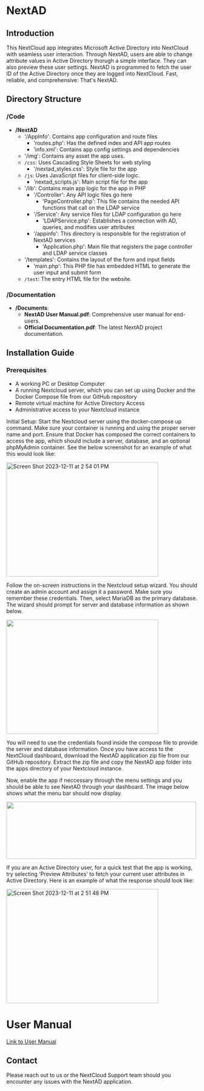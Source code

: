 # NextAD
## Introduction

This NextCloud app integrates Microsoft Active Directory into NextCloud with seamless user interaction. Through NextAD, users are able to change attribute values in Active Directory thorugh a simple interface. They can also preview these user settings. NextAD is programmed to fetch the user ID of the Active Directory once they are logged into NextCloud. Fast, reliable, and comprehensive: That's NextAD.

## Directory Structure

### /Code
- **/NextAD**
  - '/AppInfo': Contains app configuration and route files
      - 'routes.php': Has the defined index and API app routes
      - 'info.xml': Contains app config settings and dependencies
  - '/img': Contains any asset the app uses.
  - `/css`: Uses Cascading Style Sheets for web styling
      - '/nextad_styles.css': Style file for the app
  - `/js`: Uses JavaScript files for client-side logic.
      - 'nextad_scripts.js': Main script file for the app
  - '/lib': Contains main app logic for the app in PHP
      - '/Controller': Any API logic files go here
          - 'PageController.php': This file contains the needed API functions that call on the LDAP service
      - '/Service': Any service files for LDAP configuration go here
          - 'LDAPService.php': Establishes a connection with AD, queries, and modifies user attributes
      - '/appinfo': This directory is responsible for the registration of NextAD services
          - 'Application.php': Main file that registers the page controller and LDAP service classes
  - '/templates': Contains the layout of the form and input fields
      - 'main.php': This PHP file has embedded HTML to generate the user input and submit form 
  - `/test`: The entry HTML file for the website.

### /Documentation
- **/Documents**:
  - **NextAD User Manual.pdf**: Comprehensive user manual for end-users.
  - **Official Documentation.pdf**: The latest NextAD project documentation.

## Installation Guide

### Prerequisites

* A working PC or Desktop Computer
* A running Nextcloud server, which you can set up using Docker and the Docker Compose file from our GitHub repository
* Remote virtual machine for Active Directory Access
* Administrative access to your Nextcloud instance

Initial Setup: Start the Nextcloud server using the docker-compose up command. Make sure your container is running and using the proper server name and port. Ensure that Docker has composed the correct containers to access the app, which should include a server, database, and an optional phpMyAdmin container. See the below screenshot for an example of what this would look like:

<img width="400" height="300" alt="Screen Shot 2023-12-11 at 2 54 01 PM" src="https://github.com/Alkyz/NextAD/assets/90973494/4defce40-8426-40af-b04f-d774a967818e">

Follow the on-screen instructions in the Nextcloud setup wizard. You should create an admin account and assign it a password. Make sure you remember these credentials. Then, select MariaDB as the primary database. The wizard should prompt for server and database information as shown below.

<img src="https://github.com/Alkyz/NextAD/assets/90973494/b7e0eeef-ef03-499b-bcdb-33376796eb9d" width="400" height="300">


You will need to use the credentials found inside the compose file to provide the server and database information. Once you have access to the NextCloud dashboard, download the NextAD application zip file from our GitHub repository. Extract the zip file and copy the NextAD app folder into the apps directory of your Nextcloud instance. 

Now, enable the app if neccessary through the menu settings and you should be able to see NextAD through your dashboard. The image below shows what the menu bar should now display.

<img src="https://github.com/Alkyz/NextAD/assets/90973494/704035d4-b562-40fd-bb4f-9d4202f04783" width="500" height="150">

If you are an Active Directory user, for a quick test that the app is working, try selecting 'Preview Attributes' to fetch your current user attributes in Active Directory. Here is an example of what the response should look like:

<img width="400" height="300" alt="Screen Shot 2023-12-11 at 2 51 48 PM" src="https://github.com/Alkyz/NextAD/assets/90973494/b4ea13a7-f69b-489a-9104-0136d93ebf63">

# User Manual

[Link to User Manual](https://docs.google.com/document/d/1SCE8ht8mCx07ff1heD9eanbVxocmiE90mpH01h-vgoY/edit?usp=drive_link)

## Contact
Please reach out to us or the NextCloud Support team should you encounter any issues with the NextAD application.

